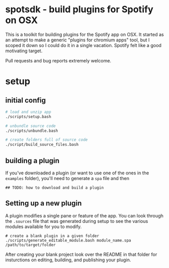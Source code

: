 # spotsdk - build plugins for Spotify on OSX

This is a toolkit for building plugins for the Spotify app on OSX. It started as an attempt to make a generic "plugins for chromium apps" tool, but I scoped it down so I could do it in a single vacation. Spotify felt like a good motivating target.

Pull requests and bug reports extremely welcome.

# setup

## initial config

```bash
# load and unzip app
./scripts/setup.bash

# unbundle source code
./scripts/unbundle.bash

# create folders full of source code
./script/build_source_files.bash
```

## building a plugin

If you've downloaded a plugin (or want to use one of the ones in the `examples` folder), you'll need to generate a `spa` file and then 

```
## TODO: how to download and build a plugin
```

## Setting up a new plugin

A plugin modifies a single pane or feature of the app. You can look through the `.sources` file that was generated during setup to see the various modules available for you to modify.

```
# create a blank plugin in a given folder
./scripts/generate_editable_module.bash module_name.spa /path/to/target/folder
```

After creating your blank project look over the README in that folder for insturctions on editing, building, and publishing your plugin.

